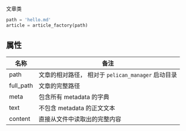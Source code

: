 文章类

```python
path = 'hello.md'
article = article_factory(path)

```

## 属性

名称        | 备注
--------- | -----------------------------------
path      | 文章的相对路径， 相对于 `pelican_manager` 启动目录
full_path | 文章的完整路径
meta      | 包含所有 metadata 的字典
text      | 不包含 metadata 的正文文本
content   | 直接从文件中读取出的完整内容
